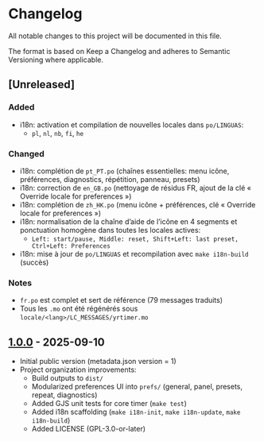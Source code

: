 # Changelog

All notable changes to this project will be documented in this file.

The format is based on Keep a Changelog and adheres to Semantic Versioning where applicable.

## [Unreleased]
### Added
- i18n: activation et compilation de nouvelles locales dans `po/LINGUAS`:
  - `pl`, `nl`, `nb`, `fi`, `he`

### Changed
- i18n: complétion de `pt_PT.po` (chaînes essentielles: menu icône, préférences, diagnostics, répétition, panneau, presets)
- i18n: correction de `en_GB.po` (nettoyage de résidus FR, ajout de la clé « Override locale for preferences »)
- i18n: complétion de `zh_HK.po` (menu icône + préférences, clé « Override locale for preferences »)
- i18n: normalisation de la chaîne d’aide de l’icône en 4 segments et ponctuation homogène dans toutes les locales actives:
  - `Left: start/pause, Middle: reset, Shift+Left: last preset, Ctrl+Left: Preferences`
- i18n: mise à jour de `po/LINGUAS` et recompilation avec `make i18n-build` (succès)

### Notes
- `fr.po` est complet et sert de référence (79 messages traduits)
- Tous les `.mo` ont été régénérés sous `locale/<lang>/LC_MESSAGES/yrtimer.mo`

## [1.0.0] - 2025-09-10
- Initial public version (metadata.json version = 1)
- Project organization improvements:
  - Build outputs to `dist/`
  - Modularized preferences UI into `prefs/` (general, panel, presets, repeat, diagnostics)
  - Added GJS unit tests for core timer (`make test`)
  - Added i18n scaffolding (`make i18n-init`, `make i18n-update`, `make i18n-build`)
  - Added LICENSE (GPL-3.0-or-later)

[1.0.0]: https://github.com/ (placeholder)
